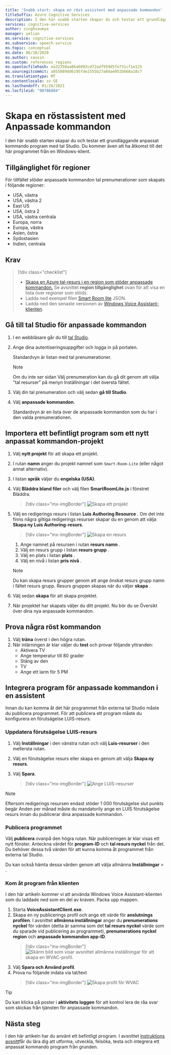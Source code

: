 ```yaml
---
title: 'Snabb start: skapa en röst assistent med anpassade kommandon'
titleSuffix: Azure Cognitive Services
description: I den här snabb starten skapar du och testar ett grundläggande anpassat kommando program med tal Studio.
services: cognitive-services
author: singhsaumya
manager: yetian
ms.service: cognitive-services
ms.subservice: speech-service
ms.topic: conceptual
ms.date: 06/18/2020
ms.author: sausin
ms.custom: references_regions
ms.openlocfilehash: ea32358aa86a6093cd72adf959d5fe731cf1e125
ms.sourcegitcommit: a055089dd6195fde2555b27a84ae052b668a18c7
ms.translationtype: MT
ms.contentlocale: sv-SE
ms.lasthandoff: 01/26/2021
ms.locfileid: "98786884"
---
```

# <a name="create-a-voice-assistant-using-custom-commands"></a>Skapa en röstassistent med Anpassade kommandon

I den här snabb starten skapar du och testar ett grundläggande anpassat kommando program med tal Studio. Du kommer även att ha åtkomst till det här programmet från en Windows-klient.

## <a name="region-availability"></a>Tillgänglighet för regioner
För tillfället stöder anpassade kommandon tal prenumerationer som skapats i följande regioner:
* USA, västra
* USA, västra 2
* East US
* USA, östra 2
* USA, västra centrala
* Europa, norra
* Europa, västra
* Asien, östra
* Sydostasien
* Indien, centrala

## <a name="prerequisites"></a>Krav

> [!div class="checklist"]
> * <a href="https://ms.portal.azure.com/#create/Microsoft.CognitiveServicesSpeechServices" target="_blank">Skapa en Azure tal-resurs i en region som stöder anpassade kommandon.<span class="docon docon-navigate-external x-hidden-focus"></span></a> Se avsnittet **region tillgänglighet** ovan för att visa en lista över regioner som stöds.
> * Ladda ned exempel filen [Smart Room lite](https://aka.ms/speech/cc-quickstart) JSON.
> * Ladda ned den senaste versionen av [Windows Voice Assistant-klienten](https://aka.ms/speech/va-samples-wvac).

## <a name="go-to-the-speech-studio-for-custom-commands"></a>Gå till tal Studio för anpassade kommandon

1. I en webbläsare går du till [tal Studio](https://speech.microsoft.com/).
1. Ange dina autentiseringsuppgifter och logga in på portalen.

   Standardvyn är listan med tal prenumerationer.
   > [!NOTE]
   > Om du inte ser sidan Välj prenumeration kan du gå dit genom att välja "tal resurser" på menyn Inställningar i det översta fältet.

1. Välj din tal prenumeration och välj sedan **gå till Studio**.
1. Välj **anpassade kommandon**.

   Standardvyn är en lista över de anpassade kommandon som du har i den valda prenumerationen.

## <a name="import-an-existing-application-as-a-new-custom-commands-project"></a>Importera ett befintligt program som ett nytt anpassat kommandon-projekt

1. Välj **nytt projekt** för att skapa ett projekt.

1. I rutan **namn** anger du projekt namnet som `Smart-Room-Lite` (eller något annat alternativ).
1. I listan **språk** väljer du **engelska (USA)**.
1. Välj **Bläddra bland filer** och välj filen **SmartRoomLite.js** i fönstret Bläddra.

    > [!div class="mx-imgBorder"]
    > ![Skapa ett projekt](media/custom-commands/import-project.png)

1.  Välj en redigerings resurs i listan **Luis Authoring Resource** . Om det inte finns några giltiga redigerings resurser skapar du en genom att välja  **Skapa ny Luis Authoring-resurs**.

    > [!div class="mx-imgBorder"]
    > ![Skapa en resurs](media/custom-commands/create-new-luis-resource.png)
    
    
    1. Ange namnet på resursen i rutan **resurs namn** .
    1. Välj en resurs grupp i listan **resurs grupp** .
    1. Välj en plats i listan **plats** .
    1. Välj en nivå i listan **pris nivå** .
    
    
    > [!NOTE]
    > Du kan skapa resurs grupper genom att ange önskat resurs grupp namn i fältet resurs grupp. Resurs gruppen skapas när du väljer **skapa** .


1. Välj sedan **skapa** för att skapa projektet.
1. När projektet har skapats väljer du ditt projekt.
Nu bör du se Översikt över dina nya anpassade kommandon.

## <a name="try-out-some-voice-commands"></a>Prova några röst kommandon
1. Välj **träna** överst i den högra rutan.
1. När inlärningen är klar väljer du **test** och provar följande yttranden:
    - Aktivera TV
    - Ange temperatur till 80 grader
    - Stäng av den
    - TV
    - Ange ett larm för 5 PM

## <a name="integrate-custom-commands-application-in-an-assistant"></a>Integrera program för anpassade kommandon i en assistent
Innan du kan komma åt det här programmet från externa tal Studio måste du publicera programmet. För att publicera ett program måste du konfigurera en förutsägelse LUIS-resurs.  

### <a name="update-prediction-luis-resource"></a>Uppdatera förutsägelse LUIS-resurs


1. Välj **Inställningar** i den vänstra rutan och välj  **Luis-resurser** i den mellersta rutan.
1. Välj en förutsägelse resurs eller skapa en genom att välja **Skapa ny resurs**.
1. Välj **Spara**.
    
    > [!div class="mx-imgBorder"]
    > ![Ange LUIS-resurser](media/custom-commands/set-luis-resources.png)

> [!NOTE]
> Eftersom redigerings resursen endast stöder 1 000 förutsägelse slut punkts begär Anden per månad måste du mandatorily ange en LUIS förutsägelse resurs innan du publicerar dina anpassade kommandon.

### <a name="publish-the-application"></a>Publicera programmet

Välj  **publicera** ovanpå den högra rutan. När publiceringen är klar visas ett nytt fönster. Anteckna värdet för **program-ID** och **tal resurs nyckel** från det. Du behöver dessa två värden för att kunna komma åt programmet från externa tal Studio.

Du kan också hämta dessa värden genom att välja allmänna **Inställningar**  >   .

### <a name="access-application-from-client"></a>Kom åt program från klienten

I den här artikeln kommer vi att använda Windows Voice Assistant-klienten som du laddade ned som en del av kraven. Packa upp mappen.
1. Starta **VoiceAssistantClient.exe**.
1. Skapa en ny publicerings profil och ange ett värde för **anslutnings profilen**. I avsnittet **allmänna inställningar** anger du **prenumerations nyckel** för värden (detta är samma som det **tal resurs nyckel** värde som du sparade vid publicering av programmet), **prenumerations nyckel region** och **anpassade kommandon app-ID**.
    > [!div class="mx-imgBorder"]
    > ![Skärm bild som visar avsnittet allmänna inställningar för att skapa en WVAC-profil.](media/custom-commands/create-profile.png)
1. Välj **Spara och Använd profil**.
1. Prova nu följande indata via tal/text
    > [!div class="mx-imgBorder"]
    > ![Skapa profil för WVAC](media/custom-commands/conversation.png)


> [!TIP]
> Du kan klicka på poster i **aktivitets loggen** för att kontrol lera de råa svar som skickas från tjänsten för anpassade kommandon.

## <a name="next-steps"></a>Nästa steg

I den här artikeln har du använt ett befintligt program. I avsnittet [instruktions avsnitt](./how-to-develop-custom-commands-application.md)får du lära dig att utforma, utveckla, felsöka, testa och integrera ett anpassat kommando program från grunden.